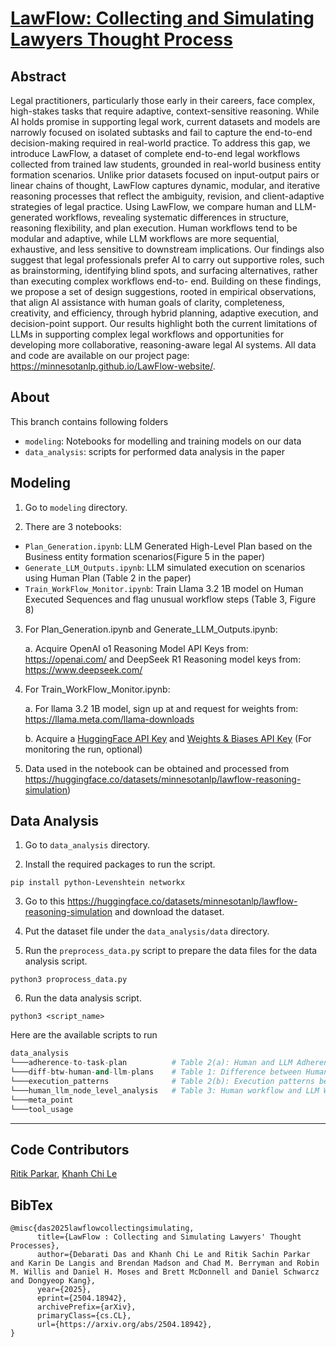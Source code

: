# [LawFlow: Collecting and Simulating Lawyers Thought Process](https://arxiv.org/abs/2504.18942)

## Abstract
Legal practitioners, particularly those early in their careers, face complex, high-stakes tasks that require adaptive, context-sensitive reasoning. While AI holds
promise in supporting legal work, current datasets and models are narrowly focused on isolated subtasks and fail to capture the end-to-end decision-making required in real-world practice. To address this gap, we introduce LawFlow, a dataset of complete end-to-end legal workflows collected from trained law students, grounded in real-world business entity formation scenarios. Unlike prior datasets focused on input-output pairs or linear chains of thought, LawFlow captures dynamic, modular, and iterative reasoning processes that reflect the ambiguity, revision, and client-adaptive strategies of legal practice. Using LawFlow, we compare human and LLM-generated workflows, revealing systematic differences in structure, reasoning flexibility, and plan execution. Human workflows tend to be modular and adaptive, while LLM workflows are more sequential, exhaustive, and less sensitive to downstream implications. Our findings also suggest that legal professionals prefer AI to carry out supportive roles, such as brainstorming, identifying blind spots, and surfacing alternatives, rather than executing complex workflows end-to- end. Building on these findings, we propose a set of design suggestions, rooted in empirical observations, that align AI assistance with human goals of clarity, completeness, creativity, and efficiency, through hybrid planning, adaptive execution, and decision-point support. Our results highlight both the current limitations of LLMs in supporting complex legal workflows and opportunities for developing more collaborative, reasoning-aware legal AI systems. All data and code are available on our project page: https://minnesotanlp.github.io/LawFlow-website/.

## About
This branch contains following folders
- `modeling`: Notebooks for modelling and training models on our data
- `data_analysis`: scripts for performed data analysis in the paper


## Modeling
1. Go to `modeling` directory.

2. There are 3 notebooks:
- `Plan_Generation.ipynb`: LLM Generated High-Level Plan based on the Business entity formation scenarios(Figure 5 in the paper)
- `Generate_LLM_Outputs.ipynb`: LLM simulated execution on scenarios using Human Plan (Table 2 in the paper)
- `Train_WorkFlow_Monitor.ipynb`: Train Llama 3.2 1B model on Human Executed Sequences and flag unusual workflow steps (Table 3, Figure 8)

3. For Plan_Generation.ipynb and Generate_LLM_Outputs.ipynb:

   a. Acquire OpenAI o1 Reasoning Model API Keys from: https://openai.com/ and DeepSeek R1 Reasoning model keys from: https://www.deepseek.com/

4. For Train_WorkFlow_Monitor.ipynb:

   a. For llama 3.2 1B model, sign up at and request for weights from: https://llama.meta.com/llama-downloads

   b. Acquire a [HuggingFace API Key]([url](https://huggingface.co/)) and [Weights & Biases API Key]([url](https://wandb.ai)) (For monitoring the run, optional)

5. Data used in the notebook can be obtained and processed from https://huggingface.co/datasets/minnesotanlp/lawflow-reasoning-simulation)

## Data Analysis
1. Go to `data_analysis` directory.

2. Install the required packages to run the script.

```
pip install python-Levenshtein networkx
```
3. Go to this https://huggingface.co/datasets/minnesotanlp/lawflow-reasoning-simulation and download the dataset.

4. Put the dataset file under the `data_analysis/data` directory.

5. Run the `preprocess_data.py` script to prepare the data files for the data analysis script.
```
python3 proprocess_data.py
```

6. Run the data analysis script.
```
python3 <script_name>
```

Here are the available scripts to run
```python
data_analysis
└───adherence-to-task-plan          # Table 2(a): Human and LLM Adherence to its Plan
└───diff-btw-human-and-llm-plans    # Table 1: Difference between Human and LLM Plans
└───execution_patterns              # Table 2(b): Execution patterns between Human and LLM
└───human_llm_node_level_analysis   # Table 3: Human workflow and LLM Workflow
└───meta_point
└───tool_usage
```

---
## Code Contributors
[Ritik Parkar](https://github.com/RitikParkar), [Khanh Chi Le](https://github.com/chile2706) 

## BibTex
```
@misc{das2025lawflowcollectingsimulating,
      title={LawFlow : Collecting and Simulating Lawyers' Thought Processes}, 
      author={Debarati Das and Khanh Chi Le and Ritik Sachin Parkar and Karin De Langis and Brendan Madson and Chad M. Berryman and Robin M. Willis and Daniel H. Moses and Brett McDonnell and Daniel Schwarcz and Dongyeop Kang},
      year={2025},
      eprint={2504.18942},
      archivePrefix={arXiv},
      primaryClass={cs.CL},
      url={https://arxiv.org/abs/2504.18942}, 
}
```
